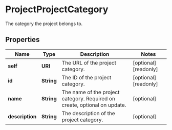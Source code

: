

# ProjectProjectCategory

The category the project belongs to.

## Properties

| Name | Type | Description | Notes |
|------------ | ------------- | ------------- | -------------|
|**self** | **URI** | The URL of the project category. |  [optional] [readonly] |
|**id** | **String** | The ID of the project category. |  [optional] [readonly] |
|**name** | **String** | The name of the project category. Required on create, optional on update. |  [optional] |
|**description** | **String** | The description of the project category. |  [optional] |



